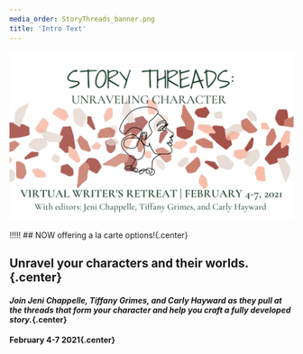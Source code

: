 ```yaml
---
media_order: StoryThreads_banner.png
title: 'Intro Text'
---
```


![Story Threads Logo](StoryThreads_banner.png)

!!!!! ## NOW offering a la carte options!{.center}

## Unravel your characters and their worlds.{.center}

#### _Join Jeni Chappelle, Tiffany Grimes, and Carly Hayward as they pull at the threads that form your character and help you craft a fully developed story._{.center}

#### February 4-7 2021{.center}
